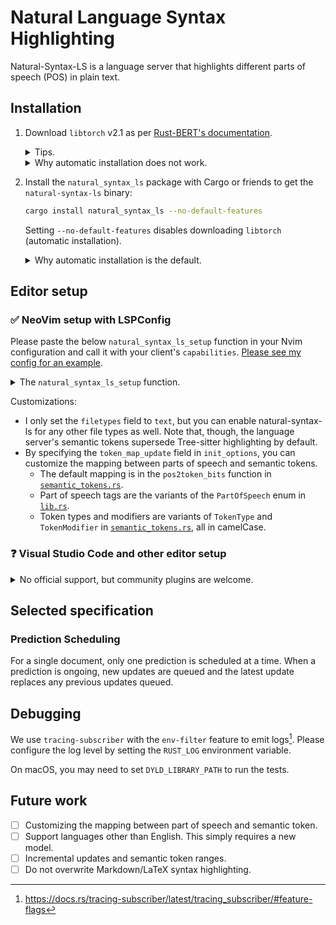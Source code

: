 # Natural Language Syntax Highlighting

Natural-Syntax-LS is a language server that highlights different parts of
speech (POS) in plain text.

## Installation

1. Download `libtorch` v2.1 as per
    [Rust-BERT's documentation][download-torch].
    <details><summary>Tips.</summary>

    You can figure out the URL to download `libtorch` [in tch-rs' build
    script](https://github.com/LaurentMazare/tch-rs/blob/5480d6fd4be12e748e0d87555db54a5f6e74edf2/torch-sys/build.rs#L311).
    The `LIBTORCH` variable should be the `torch/` directory.

    </details>
    <details><summary>Why automatic installation does not work.</summary>

    Rust-BERT has an "automatic installation" option that
    uses tch-rs' build script to download `libtorch`.
    However,
    the binary produced this way does not run because that `libtorch` is not on
    `LD_LIBRARY_PATH`.
    Alternatively, you could statically link `libtorch`,
    but that would
    [require you to download `libtorch` yourself][tch-static-linking] anyway.

    </details>
1. Install the `natural_syntax_ls` package with Cargo or friends to
    get the `natural-syntax-ls` binary:

    ```sh
    cargo install natural_syntax_ls --no-default-features
    ```

    Setting `--no-default-features` disables downloading `libtorch`
    (automatic installation).

    <details><summary>Why automatic installation is the default.</summary>

    Because otherwise it would be a pain to run the continuous integration.

    </details>

## Editor setup

### ✅ NeoVim setup with LSPConfig

Please paste the below `natural_syntax_ls_setup` function in
your Nvim configuration and call it with your client's `capabilities`.
[Please see my config for an
example](https://github.com/SichangHe/.config/blob/b0961205a060d3588f56e97fd066a35424fe64a9/nvim/lua/plugins/lsp.lua#L301).

<details><summary>The <code>natural_syntax_ls_setup</code> function.</summary>

```lua
local function natural_syntax_ls_setup(capabilities)
    local lspconfig = require('lspconfig')
    require('lspconfig.configs')['natural_syntax_ls'] = {
        default_config = {
            cmd = { 'natural-syntax-ls' },
            filetypes = { 'text' },
            single_file_support = true,
        },
        docs = {
            description = [[The Natural Syntax Language Server for highlighting parts of speech.]],
        },
    }
    lspconfig['natural_syntax_ls'].setup {
        capabilities,
        init_options = {
            token_map_update = {
                -- Customize your POS-token mapping here. E.g.:
                --[[
                -- Disable coordinating conjunctions highlighting.
                CC = vim.NIL, -- `nil` does not work because it gets ignored.
                -- Highlight wh-determiners as enum members without any modifiers.
                WDT = { type = "enumMember" },
                -- Highlight determiners as read-only classes.
                DT = { type = "class", modifiers = { "readonly" } },
                ]]
            },
        },
    }
end
```

</details>

Customizations:

- I only set the `filetypes` field to `text`,
    but you can enable natural-syntax-ls for any other file types as well.
    Note that, though,
    the language server's semantic tokens supersede Tree-sitter highlighting by
    default.
- By specifying the `token_map_update` field in `init_options`,
    you can customize the mapping between parts of speech and semantic tokens.
    - The default mapping is in the `pos2token_bits` function in
        [`semantic_tokens.rs`][semantic_tokens.rs].
    - Part of speech tags are the variants of the `PartOfSpeech` enum in
        [`lib.rs`](https://github.com/SichangHe/natural_syntax/blob/main/src/lib.rs).
    - Token types and modifiers are variants of `TokenType` and
        `TokenModifier` in [`semantic_tokens.rs`][semantic_tokens.rs],
        all in camelCase.

### ❓ Visual Studio Code and other editor setup

<details>
<summary>No official support, but community plugins are welcome.</summary>

I do not currently use VSCode and these other editors,
so I do not wish to maintain plugins for them.

However,
it should be straightforward to implement plugins for them since
Natural-Syntax-LS implements the Language Server Protocol (LSP).
So,
please feel free to make a plugin yourself and create an issue for me to
link it here.

</details>

## Selected specification

### Prediction Scheduling

For a single document, only one prediction is scheduled at a time.
When a prediction is ongoing,
new updates are queued and
the latest update replaces any previous updates queued.

## Debugging

We use `tracing-subscriber` with the `env-filter` feature to
emit logs[^tracing-env-filter].
Please configure the log level by setting the `RUST_LOG` environment variable.

On macOS, you may need to set `DYLD_LIBRARY_PATH` to run the tests.

## Future work

- [ ] Customizing the mapping between part of speech and semantic token.
- [ ] Support languages other than English. This simply requires a new model.
- [ ] Incremental updates and semantic token ranges.
- [ ] Do not overwrite Markdown/LaTeX syntax highlighting.

[^tracing-env-filter]: <https://docs.rs/tracing-subscriber/latest/tracing_subscriber/#feature-flags>

[download-torch]: https://docs.rs/rust-bert/0.22.0/rust_bert/#manual-installation-recommended
[semantic_tokens.rs]: https://github.com/SichangHe/natural_syntax/blob/main/natural_syntax_ls/src/semantic_tokens.rs
[tch-static-linking]: https://github.com/LaurentMazare/tch-rs/tree/v2.1?tab=readme-ov-file#static-linking
